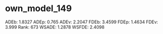 # own_model_149

ADEb: 1.8327
ADEp: 0.765
ADEv: 2.2047
FDEb: 3.4599
FDEp: 1.4634
FDEv: 3.999
Rank: 673
WSADE: 1.2878
WSFDE: 2.4098